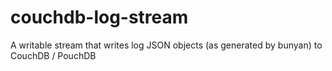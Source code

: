 # couchdb-log-stream
A writable stream that writes log JSON objects (as generated by bunyan) to CouchDB / PouchDB
